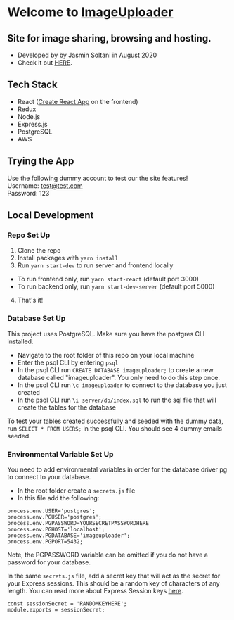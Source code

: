 # Welcome to [ImageUploader](https://shielded-cove-08964.herokuapp.com/)
## Site for image sharing, browsing and hosting.

- Developed by by Jasmin Soltani in August 2020
- Check it out [HERE](https://shielded-cove-08964.herokuapp.com/).

## Tech Stack
- React ([Create React App](https://github.com/facebook/create-react-app) on the frontend)
- Redux
- Node.js
- Express.js
- PostgreSQL
- AWS

## Trying the App
Use the following dummy account to test our the site features! <br />
Username: test@test.com <br />
Password: 123

## Local Development

### Repo Set Up
1. Clone the repo
2. Install packages with `yarn install`
3. Run `yarn start-dev` to run server and frontend locally
  - To run frontend only, run `yarn start-react` (default port 3000)
  - To run backend only, run `yarn start-dev-server` (default port 5000)
4. That's it!

### Database Set Up
This project uses PostgreSQL. Make sure you have the postgres CLI installed.
- Navigate to the root folder of this repo on your local machine
- Enter the psql CLI by entering `psql`
- In the psql CLI run `CREATE DATABASE imageuploader;` to create a new database called  "imageuploader". You only need to do this step once.
- In the psql CLI run `\c imageuploader` to connect to the database you just created
- In the psql CLI run `\i server/db/index.sql` to run the sql file that will create the tables for the database

To test your tables created successfully and seeded with the dummy data, run `SELECT * FROM USERS;` in the psql CLI. You should see 4 dummy emails seeded.

### Environmental Variable Set Up
You need to add environmental variables in order for the database driver pg to connect to your database.
- In the root folder create a `secrets.js` file
- In this file add the following:
```
process.env.USER='postgres';
process.env.PGUSER='postgres';
process.env.PGPASSWORD=YOURSECRETPASSWORDHERE
process.env.PGHOST='localhost';
process.env.PGDATABASE='imageuploader';
process.env.PGPORT=5432;
```
Note, the PGPASSWORD variable can be omitted if you do not have a password for your database.

In the same `secrets.js` file, add a secret key that will act as the secret for your Express sessions. This should be a random key of characters of any length. You can read more about Express Session keys [here](https://expressjs.com/en/resources/middleware/session.html).

```
const sessionSecret = 'RANDOMKEYHERE';
module.exports = sessionSecret;
```
